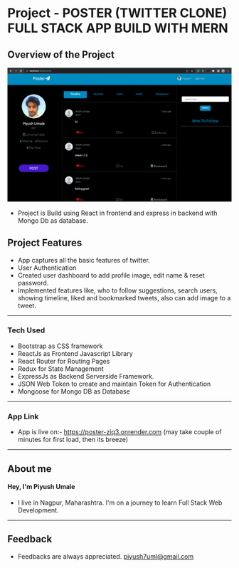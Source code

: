 # Project - **POSTER (TWITTER CLONE) FULL STACK APP BUILD WITH MERN**

## **Overview of the Project** 

![Alt Live-Screenshot](/ss.png)




- Project is Build using React in frontend and express in backend with Mongo Db as database.



## **Project Features**

 - App captures all the basic features of twitter.
 - User Authentication
 - Created user dashboard to add profile image, edit name & reset
password.
 - Implemented features like, who to follow suggestions, search users, showing timeline, liked and bookmarked tweets, also can add image to a tweet.


 

---

### **Tech Used**

- Bootstrap as CSS framework
- ReactJs as Frontend Javascript Library
- React Router for Routing Pages
- Redux for State Management
- ExpressJs as Backend Serverside Framework.
- JSON Web Token to create and maintain Token for Authentication
- Mongoose for Mongo DB as Database 

---


### **App Link**

- App is live on:- https://poster-ziq3.onrender.com (may take couple of minutes for first load, then its breeze)

---

## **About me**

#### **Hey, I'm Piyush Umale**

- I live in Nagpur, Maharashtra. I'm on a journey to learn Full Stack Web Development.

---

## **Feedback**
- Feedbacks are always appreciated. piyush7uml@gmail.com
